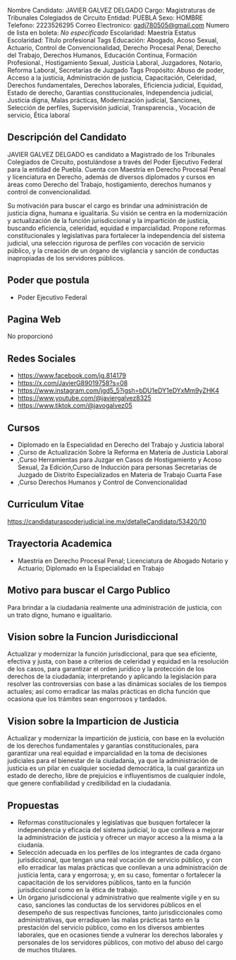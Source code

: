 Nombre Candidato: JAVIER GALVEZ DELGADO
Cargo: Magistraturas de Tribunales Colegiados de Circuito
Entidad: PUEBLA
Sexo: HOMBRE
Telefono: 2223526295
Correo Electronico: gadj780505@gmail.com
Numero de lista en boleta: *No especificado*
Escolaridad: Maestría
Estatus Escolaridad: Título profesional
Tags Educación: Abogado, Acoso Sexual, Actuario, Control de Convencionalidad, Derecho Procesal Penal, Derecho del Trabajo, Derechos Humanos, Educación Continua, Formación Profesional., Hostigamiento Sexual, Justicia Laboral, Juzgadores, Notario, Reforma Laboral, Secretarias de Juzgado
Tags Propósito: Abuso de poder, Acceso a la justicia, Administración de justicia, Capacitación, Celeridad, Derechos fundamentales, Derechos laborales, Eficiencia judicial, Equidad, Estado de derecho, Garantías constitucionales, Independencia judicial, Justicia digna, Malas prácticas, Modernización judicial, Sanciones, Selección de perfiles, Supervisión judicial, Transparencia., Vocación de servicio, Ética laboral


## Descripción del Candidato 

JAVIER GALVEZ DELGADO es candidato a Magistrado de los Tribunales Colegiados de Circuito, postulándose a través del Poder Ejecutivo Federal para la entidad de Puebla. Cuenta con Maestría en Derecho Procesal Penal y licenciatura en Derecho, además de diversos diplomados y cursos en áreas como Derecho del Trabajo, hostigamiento, derechos humanos y control de convencionalidad.

Su motivación para buscar el cargo es brindar una administración de justicia digna, humana e igualitaria. Su visión se centra en la modernización y actualización de la función jurisdiccional y la impartición de justicia, buscando eficiencia, celeridad, equidad e imparcialidad. Propone reformas constitucionales y legislativas para fortalecer la independencia del sistema judicial, una selección rigurosa de perfiles con vocación de servicio público, y la creación de un órgano de vigilancia y sanción de conductas inapropiadas de los servidores públicos.


## Poder que postula

- Poder Ejecutivo Federal


## Pagina Web

No proporcionó


## Redes Sociales

- https://www.facebook.com/jg.814179
- https://x.com/JavierG89019758?s=08
- https://www.instagram.com/jgd5_5?igsh=bDU1eDY1eDYxMm9yZHK4
- https://www.youtube.com/@javiergalvez8325
- https://www.tiktok.com/@javogalvez05


## Cursos

- Diplomado en la Especialidad en Derecho del Trabajo y Justicia laboral
- ,Curso de Actualización Sobre la Reforma en Materia de Justicia Laboral
- ,Curso Herramientas para Juzgar en Casos de Hostigamiento y Acoso Sexual, 2a Edición,Curso de Inducción para personas Secretarias de Juzgado de Distrito Especializados en Materia de Trabajo   Cuarta Fase
- ,Curso Derechos Humanos y Control de Convencionalidad


## Curriculum Vitae

https://candidaturaspoderjudicial.ine.mx/detalleCandidato/53420/10


## Trayectoria Academica

- Maestría en Derecho Procesal Penal; Licenciatura de Abogado Notario y Actuario; Diplomado en la Especialidad en Trabajo


## Motivo para buscar el Cargo Publico

Para brindar a la ciudadanía realmente una administración de justicia, con un trato digno, humano e igualitario.


## Vision sobre la Funcion Jurisdiccional

Actualizar y modernizar la función jurisdiccional, para que sea eficiente, efectiva y justa, con base a criterios de celeridad y equidad en la resolución de los casos, para garantizar el orden jurídico y la protección de los derechos de la ciudadanía; interpretando y aplicando la legislación para resolver las controversias con base a las dinámicas sociales de los tiempos actuales; así como erradicar las malas prácticas en dicha función que ocasiona que los trámites sean engorrosos y tardados.


## Vision sobre la Imparticion de Justicia

Actualizar y modernizar la impartición de justicia, con base en la evolución de los derechos fundamentales y garantías constitucionales, para garantizar una real equidad e imparcialidad en la toma de decisiones judiciales para el bienestar de la ciudadanía, ya que la administración de justicia es un pilar en cualquier sociedad democrática, la cual garantiza un estado de derecho, libre de prejuicios e influyentismos de cualquier índole, que genere confiabilidad y credibilidad en la ciudadanía.


## Propuestas

- Reformas constitucionales y legislativas que busquen fortalecer la independencia y eficacia del sistema judicial, lo que conlleva a mejorar la administración de justicia y ofrecer un mayor acceso a la misma a la ciudanía.
- Selección adecuada en los perfiles de los integrantes de cada órgano jurisdiccional, que tengan una real vocación de servicio público, y con ello erradicar las malas prácticas que conllevan a una administración de justicia lenta, cara y engorrosa; y, en su caso, fomentar o fortalecer la capacitación de los servidores públicos, tanto en la función jurisdiccional como en la ética de trabajo.
- Un órgano jurisdiccional y administrativo que realmente vigile y en su caso, sanciones las conductas de los servidores públicos en el desempeño de sus respectivas funciones, tanto jurisdiccionales como administrativas, que erradiquen las malas prácticas tanto en la prestación del servicio público, como en los diversos ambientes laborales, que en ocasiones tiende a vulnerar los derechos laborales y personales de los servidores públicos, con motivo del abuso del cargo de muchos titulares.

